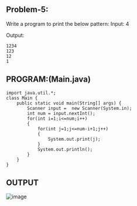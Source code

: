 
## Problem-5:
Write a program to print the below pattern:
Input: 4

Output:
```
1234
123
12
1
```

## PROGRAM:(Main.java)
```
import java.util.*;
class Main {
    public static void main(String[] args) {
        Scanner input =  new Scanner(System.in);
        int num = input.nextInt();
        for(int i=1;i<=num;i++)
        {
            for(int j=1;j<=num-i+1;j++)
            {
                System.out.print(j);
            }
            System.out.println();
        }
    }
}
```

## OUTPUT
![image](https://github.com/user-attachments/assets/8fb646a0-bbd5-45f5-8c13-e37a00b93f1a)
